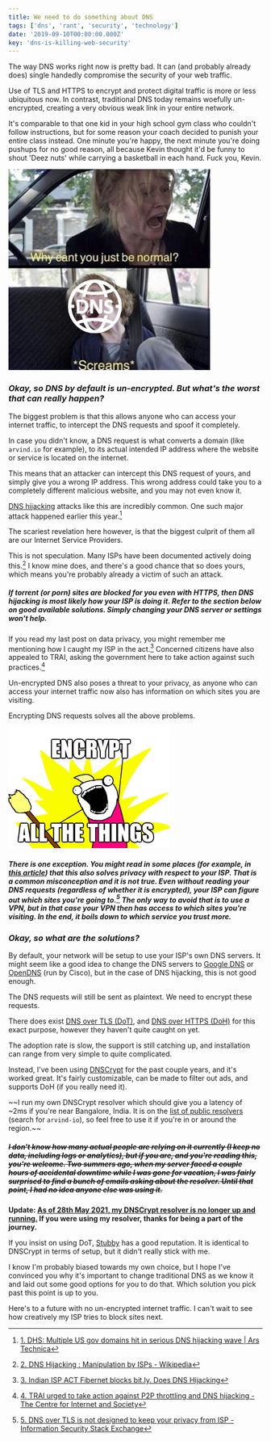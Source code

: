 ```yaml
---
title: We need to do something about DNS
tags: ['dns', 'rant', 'security', 'technology']
date: '2019-09-10T00:00:00.000Z'
key: 'dns-is-killing-web-security'
---
```


The way DNS works right now is pretty bad. It can (and probably already does) single handedly compromise the security of your web traffic.

Use of TLS and HTTPS to encrypt and protect digital traffic is more or less ubiquitous now. In contrast, traditional DNS today remains woefully un-encrypted, creating a very obvious weak link in your entire network.

It's comparable to that one kid in your high school gym class who couldn't follow instructions, but for some reason your coach decided to punish your entire class instead. One minute you're happy, the next minute you're doing pushups for no good reason, all because Kevin thought it'd be funny to shout 'Deez nuts' while carrying a basketball in each hand. Fuck you, Kevin.

![](./screams.png)

### _Okay, so DNS by default is un-encrypted. But what's the worst that can really happen?_

The biggest problem is that this allows anyone who can access your internet traffic, to intercept the DNS requests and spoof it completely.

In case you didn't know, a DNS request is what converts a domain (like `arvind.io` for example), to its actual intended IP address where the website or service is located on the internet.

This means that an attacker can intercept this DNS request of yours, and simply give you a wrong IP address. This wrong address could take you to a completely different malicious website, and you may not even know it.

[DNS hijacking](https://en.wikipedia.org/wiki/DNS_hijacking) attacks like this are incredibly common. One such major attack happened earlier this year.[^1]

The scariest revelation here however, is that the biggest culprit of them all are our Internet Service Providers.

This is not speculation. Many ISPs have been documented actively doing this.[^2] I know mine does, and there's a good chance that so does yours, which means you're probably already a victim of such an attack.

##### If torrent (or porn) sites are blocked for you even with HTTPS, then DNS hijacking is most likely how your ISP is doing it. Refer to the section below on good available solutions. Simply changing your DNS server or settings won't help.

If you read my last post on data privacy, you might remember me mentioning how I caught my ISP in the act.[^3] Concerned citizens have also appealed to TRAI, asking the government here to take action against such practices.[^4]

Un-encrypted DNS also poses a threat to your privacy, as anyone who can access your internet traffic now also has information on which sites you are visiting.

Encrypting DNS requests solves all the above problems.

![](./allthethings.png)

##### There is one exception. You might read in some places (for example, in [this article](https://nakedsecurity.sophos.com/2019/04/24/dns-over-https-is-coming-whether-isps-and-governments-like-it-or-not/)) that this also solves privacy with respect to your ISP. That is a common misconception and it is not true. Even without reading your DNS requests (regardless of whether it is encrypted), your ISP can figure out which sites you're going to.[^5] The only way to avoid that is to use a VPN, but in that case your VPN then has access to which sites you're visiting. In the end, it boils down to which service you trust more.

### _Okay, so what are the solutions?_

By default, your network will be setup to use your ISP's own DNS servers. It might seem like a good idea to change the DNS servers to [Google DNS](https://developers.google.com/speed/public-dns/docs/using) or [OpenDNS](https://www.opendns.com/) (run by Cisco), but in the case of DNS hijacking, this is not good enough.

The DNS requests will still be sent as plaintext. We need to encrypt these requests.

There does exist [DNS over TLS (DoT)](https://en.wikipedia.org/wiki/DNS_over_TLS), and [DNS over HTTPS (DoH)](https://en.wikipedia.org/wiki/DNS_over_HTTPS) for this exact purpose, however they haven't quite caught on yet.

The adoption rate is slow, the support is still catching up, and installation can range from very simple to quite complicated.

Instead, I've been using [DNSCrypt](https://dnscrypt.info/) for the past couple years, and it's worked great. It's fairly customizable, can be made to filter out ads, and supports DoH (if you really need it).

~~I run my own DNSCrypt resolver which should give you a latency of ~2ms if you're near Bangalore, India. It is on the [list of public resolvers](https://dnscrypt.info/public-servers) (search for `arvind-io`), so feel free to use it if you're in or around the region.~~

##### ~~I don't know how many actual people are relying on it currently (I keep no data, including logs or analytics), but if you are, and you're reading this, you're welcome. Two summers ago, when my server faced a couple hours of accidental downtime while I was gone for vacation, I was fairly surprised to find a bunch of emails asking about the resolver. Until that point, I had no idea anyone else was using it.~~

**Update: [As of 28th May 2021, my DNSCrypt resolver is no longer up and running.](https://github.com/DNSCrypt/dnscrypt-resolvers/pull/500) If you were using my resolver, thanks for being a part of the journey.**

If you insist on using DoT, [Stubby](https://github.com/getdnsapi/stubby) has a good reputation. It is identical to DNSCrypt in terms of setup, but it didn't really stick with me.

I know I'm probably biased towards my own choice, but I hope I've convinced you why it's important to change traditional DNS as we know it and laid out some good options for you to do that. Which solution you pick past this point is up to you.

Here's to a future with no un-encrypted internet traffic. I can't wait to see how creatively my ISP tries to block sites next.

[^1]: [1. DHS: Multiple US gov domains hit in serious DNS hijacking wave | Ars Technica](https://arstechnica.com/information-technology/2019/01/multiple-us-gov-domains-hit-in-serious-dns-hijacking-wave-dhs-warns/)
[^2]: [2. DNS Hijacking : Manipulation by ISPs - Wikipedia](https://en.wikipedia.org/wiki/DNS_hijacking#Manipulation_by_ISPs)
[^3]: [3. Indian ISP ACT Fibernet blocks bit.ly. Does DNS Hijacking](https://shantanugoel.com/2016/09/17/indian-isp-act-fibernet-blocks-bit-ly-does-dns-hijacking/)
[^4]: [4. TRAI urged to take action against P2P throttling and DNS hijacking - The Centre for Internet and Society](https://cis-india.org/internet-governance/p2p-throttling-and-dns-hijacking)
[^5]: [5. DNS over TLS is not designed to keep your privacy from ISP - Information Security Stack Exchange](https://security.stackexchange.com/a/200219)
